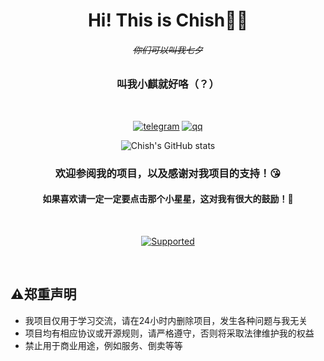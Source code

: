 <div align="center">

<h1>Hi! This is Chish👋🎉</h1>

###### ~~你们可以叫我七夕~~
### 叫我小麒就好咯（？）

<br>

[![telegram](https://img.shields.io/badge/Telegram-@ChishSAMA-00BFFF?style=flat-square&logo=telegram)](https://t.me/ChishSAMA) 
[![qq](https://img.shields.io/badge/TencentQQ-1770734293-EB1923?style=flat-square&logo=tencentqq)](http://wpa.qq.com/msgrd?v=3&uin=1770734293&site=qq&menu=yes)

![Chish's GitHub stats](https://chish-readme-stats.vercel.app/api?locale=cn&username=ChishFoxcat&count_private=true&show_icons=true&text_color=FFA726&icon_color=FFA726&title_color=FFA726&bg_color=0D1117&hide_border=0)

### 欢迎参阅我的项目，以及感谢对我项目的支持！😘
#### 如果喜欢请一定一定要点击那个小星星，这对我有很大的鼓励！🥺

<br>

[![Supported](https://img.shields.io/badge/Supported%20by-Github%20Readme%20Stats%E2%86%92-gray.svg?colorA=424242&colorB=4CAF50&style=for-the-badge)](https://github.com/anuraghazra/github-readme-stats)

</div>

<br>

## ⚠️**郑重声明**
- 我项目仅用于学习交流，请在24小时内删除项目，发生各种问题与我无关
- 项目均有相应协议或开源规则，请严格遵守，否则将采取法律维护我的权益
- 禁止用于商业用途，例如服务、倒卖等等

<!--
**ChishFoxcat/ChishFoxcat** is a ✨ _special_ ✨ repository because its `README.md` (this file) appears on your GitHub profile.

Here are some ideas to get you started:

- 🔭 I’m currently working on ...
- 🌱 I’m currently learning ...
- 👯 I’m looking to collaborate on ...
- 🤔 I’m looking for help with ...
- 💬 Ask me about ...
- 📫 How to reach me: ...
- 😄 Pronouns: ...
- ⚡ Fun fact: ...
-->
